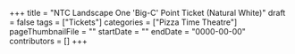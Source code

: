 +++
title = "NTC Landscape One 'Big-C' Point Ticket (Natural White)"
draft = false
tags = ["Tickets"]
categories = ["Pizza Time Theatre"]
pageThumbnailFile = ""
startDate = ""
endDate = "0000-00-00"
contributors = []
+++
